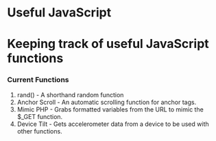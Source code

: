 # Useful JavaScript

# Keeping track of useful JavaScript functions

### Current Functions
1. rand() - A shorthand random function
2. Anchor Scroll - An automatic scrolling function for anchor tags.
3. Mimic PHP - Grabs formatted variables from the URL to mimic the $\_GET function.
4. Device Tilt - Gets accelerometer data from a device to be used with other functions.
